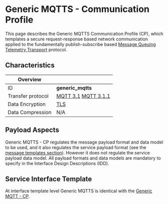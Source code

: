 # Generic MQTTS - Communication Profile

This page describes the Generic MQTTS Communication Profile (CP), which templates a secure request-response based network communication applied to the fundamentally publish-subscribe based [Message Queuing Telemetry Transport](https://en.wikipedia.org/wiki/MQTT) protocol. 

## Characteristics

|Overview||
| --- | --- |
| ID | **generic_mqtts** |
| Transfer protocol | [MQTT 3.1](https://public.dhe.ibm.com/software/dw/webservices/ws-mqtt/mqtt-v3r1.html) [MQTT 3.1.1](https://docs.oasis-open.org/mqtt/mqtt/v3.1.1/os/mqtt-v3.1.1-os.html) |
| Data Encryption | [TLS](https://en.wikipedia.org/wiki/Transport_Layer_Security) |
| Data Compression | N/A |

## Payload Aspects

Generic MQTTS - CP regulates the message payload format and data model to be used, and it also regulates the service payload format (see the [message templates section](./generic-mqtt-template.md#message-templates)). However it does not regulate the service payload data model. All payload formats and data models are mandatory to specify in the Interface Design Descriptions (IDD).

## Service Interface Template

At interface template level Generic MQTTS is identical with the [Generic MQTT - CP](./generic-mqtt-template.md#service-interface-template).